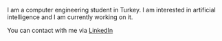 I am a computer engineering student in Turkey. I am interested in artificial intelligence and I am currently working on it.

You can contact with me via [LinkedIn](https://www.linkedin.com/in/ahmet-burak-bi%C3%A7er-0338181b2/)
